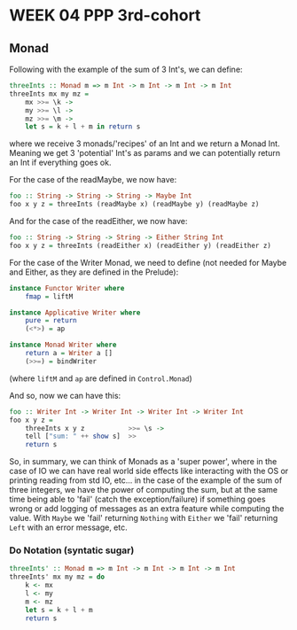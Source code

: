 # WEEK 04 PPP 3rd-cohort

## Monad

Following with the example of the sum of 3 Int's, we can define:

```haskell
threeInts :: Monad m => m Int -> m Int -> m Int -> m Int
threeInts mx my mz =
    mx >>= \k ->
    my >>= \l ->
    mz >>= \m ->
    let s = k + l + m in return s
```

where we receive 3 monads/'recipes' of an Int and we return a Monad Int.
Meaning we get 3 'potential' Int's as params and we can potentially return an Int if everything goes ok. 

For the case of the readMaybe, we now have:

```haskell
foo :: String -> String -> String -> Maybe Int
foo x y z = threeInts (readMaybe x) (readMaybe y) (readMaybe z)
```

And for the case of the readEither, we now have:

```haskell
foo :: String -> String -> String -> Either String Int
foo x y z = threeInts (readEither x) (readEither y) (readEither z)
```

For the case of the Writer Monad, we need to define (not needed for Maybe and Either, as they are defined in the Prelude):

```haskell
instance Functor Writer where
    fmap = liftM

instance Applicative Writer where
    pure = return
    (<*>) = ap

instance Monad Writer where
    return a = Writer a []
    (>>=) = bindWriter
```

(where `liftM` and `ap` are defined in `Control.Monad`) 

And so, now we can have this:

```haskell
foo :: Writer Int -> Writer Int -> Writer Int -> Writer Int
foo x y z = 
    threeInts x y z           >>= \s -> 
    tell ["sum: " ++ show s]  >>
    return s
```


So, in summary, we can think of Monads as a 'super power', where in the case of IO we can have real world side effects like interacting with the OS or printing reading from std IO, etc... in the case of the example of the sum of three integers, we have the power of computing the sum, but at the same time being able to 'fail' (catch the exception/failure) if something goes wrong or add logging of messages as an extra feature while computing the value. 
With `Maybe` we 'fail' returning `Nothing` with `Either` we 'fail' returning `Left` with an error message, etc.



### Do Notation (syntatic sugar)


```haskell
threeInts' :: Monad m => m Int -> m Int -> m Int -> m Int
threeInts' mx my mz = do
    k <- mx
    l <- my
    m <- mz
    let s = k + l + m
    return s
```
